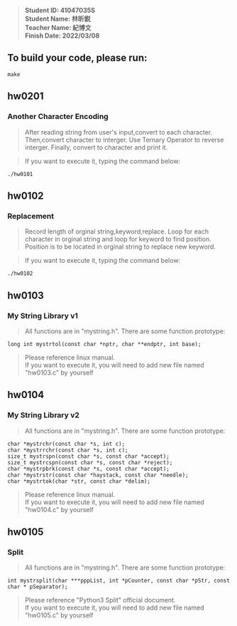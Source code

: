 > **Student ID: 41047035S**  
> **Student Name: 林昕鋭**  
> **Teacher Name: 紀博文**  
> **Finish Date: 2022/03/08**

## To build your code, please run:
```
make
```

## hw0201
### Another Character Encoding  
> After reading string from user's input,convert to each character. Then,convert character to interger. Use Ternary Operator to reverse interger. Finally, convert to character and print it.  

> If you want to execute it, typing the command below:
```
./hw0101
```

## hw0102
### Replacement
> Record length of orginal string,keyword,replace. Loop for each character in orginal string and loop for keyword to find position. Position is to be located in orginal string to replace new keyword.

> If you want to execute it, typing the command below:
```
./hw0102
```

## hw0103
### My String Library v1
> All functions are in "mystring.h". There are some function prototype:
```
long int mystrtol(const char *nptr, char **endptr, int base);
```
> Please reference linux manual.  
> If you want to execute it, you will need to add new file named "hw0103.c" by yourself

## hw0104
### My String Library v2
> All functions are in "mystring.h". There are some function prototype:
```
char *mystrchr(const char *s, int c); 
char *mystrrchr(const char *s, int c);
size_t mystrspn(const char *s, const char *accept); 
size_t mystrcspn(const char *s, const char *reject);
char *mystrpbrk(const char *s, const char *accept);
char *mystrstr(const char *haystack, const char *needle); 
char *mystrtok(char *str, const char *delim);
```
> Please reference linux manual.  
> If you want to execute it, you will need to add new file named "hw0104.c" by yourself

## hw0105
### Split
> All functions are in "mystring.h". There are some function prototype:
```
int mystrsplit(char ***pppList, int *pCounter, const char *pStr, const char * pSeparator);
```
> Please reference "Python3 Split" official document.  
> If you want to execute it, you will need to add new file named "hw0105.c" by yourself